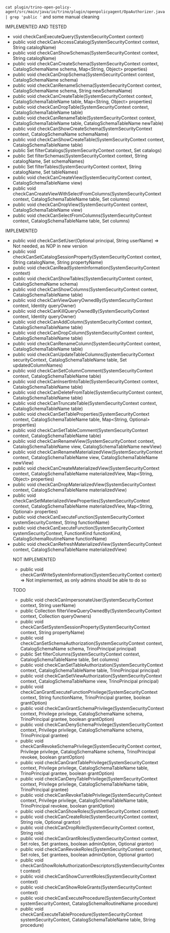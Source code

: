 `cat plugin/trino-open-policy-agent/src/main/java/io/trino/plugin/openpolicyagent/OpaAuthorizer.java | grep 'public '` and some manual cleaning

IMPLEMENTED AND TESTED

* void checkCanExecuteQuery(SystemSecurityContext context)
* public void checkCanAccessCatalog(SystemSecurityContext context, String catalogName)
* public void checkCanShowSchemas(SystemSecurityContext context, String catalogName)
* public void checkCanCreateSchema(SystemSecurityContext context, CatalogSchemaName schema, Map<String, Object> properties)
* public void checkCanDropSchema(SystemSecurityContext context, CatalogSchemaName schema)
* public void checkCanRenameSchema(SystemSecurityContext context, CatalogSchemaName schema, String newSchemaName)
* public void checkCanCreateTable(SystemSecurityContext context, CatalogSchemaTableName table, Map<String, Object> properties)
* public void checkCanDropTable(SystemSecurityContext context, CatalogSchemaTableName table)
* public void checkCanRenameTable(SystemSecurityContext context, CatalogSchemaTableName table, CatalogSchemaTableName newTable)
* public void checkCanShowCreateSchema(SystemSecurityContext context, CatalogSchemaName schemaName)
* public void checkCanShowCreateTable(SystemSecurityContext context, CatalogSchemaTableName table)
* public Set<String> filterCatalogs(SystemSecurityContext context, Set<String> catalogs)
* public Set<String> filterSchemas(SystemSecurityContext context, String catalogName, Set<String> schemaNames)
* public Set<SchemaTableName> filterTables(SystemSecurityContext context, String catalogName, Set<SchemaTableName> tableNames)
* public void checkCanCreateView(SystemSecurityContext context, CatalogSchemaTableName view)
* public void checkCanCreateViewWithSelectFromColumns(SystemSecurityContext context, CatalogSchemaTableName table, Set<String> columns)
* public void checkCanDropView(SystemSecurityContext context, CatalogSchemaTableName view)
* public void checkCanSelectFromColumns(SystemSecurityContext context, CatalogSchemaTableName table, Set<String> columns)

IMPLEMENTED

* public void checkCanSetUser(Optional<Principal> principal, String userName) => Not needed, as NOP in new version
* public void checkCanSetCatalogSessionProperty(SystemSecurityContext context, String catalogName, String propertyName)
* public void checkCanReadSystemInformation(SystemSecurityContext context)
* public void checkCanShowTables(SystemSecurityContext context, CatalogSchemaName schema)
* public void checkCanShowColumns(SystemSecurityContext context, CatalogSchemaTableName table)
* public void checkCanViewQueryOwnedBy(SystemSecurityContext context, Identity queryOwner)
* public void checkCanKillQueryOwnedBy(SystemSecurityContext context, Identity queryOwner)
* public void checkCanAddColumn(SystemSecurityContext context, CatalogSchemaTableName table)
* public void checkCanDropColumn(SystemSecurityContext context, CatalogSchemaTableName table)
* public void checkCanRenameColumn(SystemSecurityContext context, CatalogSchemaTableName table)
* public void checkCanUpdateTableColumns(SystemSecurityContext securityContext, CatalogSchemaTableName table, Set<String> updatedColumnNames)
* public void checkCanSetColumnComment(SystemSecurityContext context, CatalogSchemaTableName table)
* public void checkCanInsertIntoTable(SystemSecurityContext context, CatalogSchemaTableName table)
* public void checkCanDeleteFromTable(SystemSecurityContext context, CatalogSchemaTableName table)
* public void checkCanTruncateTable(SystemSecurityContext context, CatalogSchemaTableName table)
* public void checkCanSetTableProperties(SystemSecurityContext context, CatalogSchemaTableName table, Map<String, Optional<Object>> properties)
* public void checkCanSetTableComment(SystemSecurityContext context, CatalogSchemaTableName table)
* public void checkCanRenameView(SystemSecurityContext context, CatalogSchemaTableName view, CatalogSchemaTableName newView)
* public void checkCanRenameMaterializedView(SystemSecurityContext context, CatalogSchemaTableName view, CatalogSchemaTableName newView)
* public void checkCanCreateMaterializedView(SystemSecurityContext context, CatalogSchemaTableName materializedView, Map<String, Object> properties)
* public void checkCanDropMaterializedView(SystemSecurityContext context, CatalogSchemaTableName materializedView)
* public void checkCanSetMaterializedViewProperties(SystemSecurityContext context, CatalogSchemaTableName materializedView, Map<String, Optional<Object>> properties)
* public void checkCanExecuteFunction(SystemSecurityContext systemSecurityContext, String functionName)
* public void checkCanExecuteFunction(SystemSecurityContext systemSecurityContext, FunctionKind functionKind, CatalogSchemaRoutineName functionName)
* public void checkCanRefreshMaterializedView(SystemSecurityContext context, CatalogSchemaTableName materializedView)

NOT IMPLEMENTED

* public void checkCanWriteSystemInformation(SystemSecurityContext context) => Not implemented, as only admins should be able to do so

TODO

* public void checkCanImpersonateUser(SystemSecurityContext context, String userName)
* public Collection<Identity> filterViewQueryOwnedBy(SystemSecurityContext context, Collection<Identity> queryOwners)
* public void checkCanSetSystemSessionProperty(SystemSecurityContext context, String propertyName)
* public void checkCanSetSchemaAuthorization(SystemSecurityContext context, CatalogSchemaName schema, TrinoPrincipal principal)
* public Set<String> filterColumns(SystemSecurityContext context, CatalogSchemaTableName table, Set<String> columns)
* public void checkCanSetTableAuthorization(SystemSecurityContext context, CatalogSchemaTableName table, TrinoPrincipal principal)
* public void checkCanSetViewAuthorization(SystemSecurityContext context, CatalogSchemaTableName view, TrinoPrincipal principal)
* public void checkCanGrantExecuteFunctionPrivilege(SystemSecurityContext context, String functionName, TrinoPrincipal grantee, boolean grantOption)
* public void checkCanGrantSchemaPrivilege(SystemSecurityContext context, Privilege privilege, CatalogSchemaName schema, TrinoPrincipal grantee, boolean grantOption)
* public void checkCanDenySchemaPrivilege(SystemSecurityContext context, Privilege privilege, CatalogSchemaName schema, TrinoPrincipal grantee)
* public void checkCanRevokeSchemaPrivilege(SystemSecurityContext context, Privilege privilege, CatalogSchemaName schema, TrinoPrincipal revokee, boolean grantOption)
* public void checkCanGrantTablePrivilege(SystemSecurityContext context, Privilege privilege, CatalogSchemaTableName table, TrinoPrincipal grantee, boolean grantOption)
* public void checkCanDenyTablePrivilege(SystemSecurityContext context, Privilege privilege, CatalogSchemaTableName table, TrinoPrincipal grantee)
* public void checkCanRevokeTablePrivilege(SystemSecurityContext context, Privilege privilege, CatalogSchemaTableName table, TrinoPrincipal revokee, boolean grantOption)
* public void checkCanShowRoles(SystemSecurityContext context)
* public void checkCanCreateRole(SystemSecurityContext context, String role, Optional<TrinoPrincipal> grantor)
* public void checkCanDropRole(SystemSecurityContext context, String role)
* public void checkCanGrantRoles(SystemSecurityContext context, Set<String> roles, Set<TrinoPrincipal> grantees, boolean adminOption, Optional<TrinoPrincipal> grantor)
* public void checkCanRevokeRoles(SystemSecurityContext context, Set<String> roles, Set<TrinoPrincipal> grantees, boolean adminOption, Optional<TrinoPrincipal> grantor)
* public void checkCanShowRoleAuthorizationDescriptors(SystemSecurityContext context)
* public void checkCanShowCurrentRoles(SystemSecurityContext context)
* public void checkCanShowRoleGrants(SystemSecurityContext context)
* public void checkCanExecuteProcedure(SystemSecurityContext systemSecurityContext, CatalogSchemaRoutineName procedure)
* public void checkCanExecuteTableProcedure(SystemSecurityContext systemSecurityContext, CatalogSchemaTableName table, String procedure)
